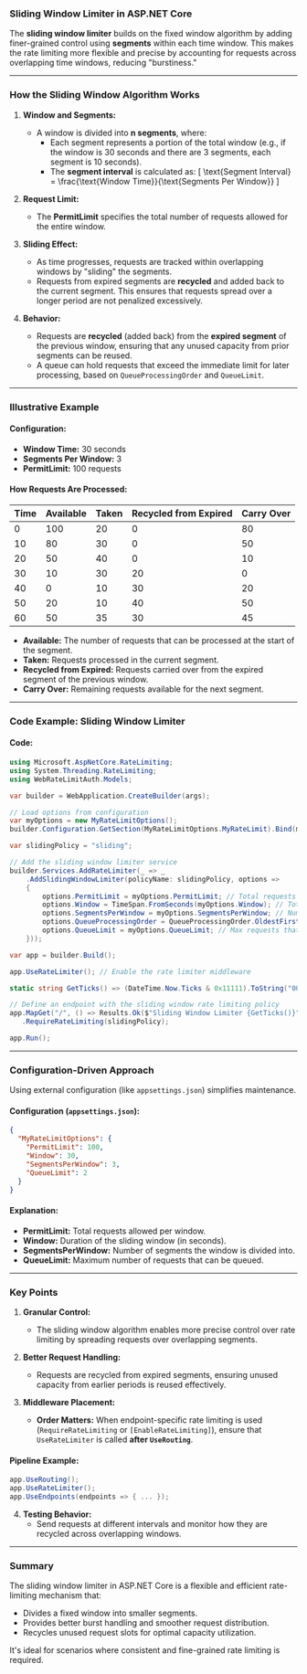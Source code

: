 ### **Sliding Window Limiter in ASP.NET Core**

The **sliding window limiter** builds on the fixed window algorithm by adding finer-grained control using **segments** within each time window. This makes the rate limiting more flexible and precise by accounting for requests across overlapping time windows, reducing "burstiness."

---

### **How the Sliding Window Algorithm Works**
1. **Window and Segments:**
   - A window is divided into **n segments**, where:
     - Each segment represents a portion of the total window (e.g., if the window is 30 seconds and there are 3 segments, each segment is 10 seconds).
     - The **segment interval** is calculated as:
       \[
       \text{Segment Interval} = \frac{\text{Window Time}}{\text{Segments Per Window}}
       \]

2. **Request Limit:**
   - The **PermitLimit** specifies the total number of requests allowed for the entire window.

3. **Sliding Effect:**
   - As time progresses, requests are tracked within overlapping windows by "sliding" the segments.
   - Requests from expired segments are **recycled** and added back to the current segment. This ensures that requests spread over a longer period are not penalized excessively.

4. **Behavior:**
   - Requests are **recycled** (added back) from the **expired segment** of the previous window, ensuring that any unused capacity from prior segments can be reused.
   - A queue can hold requests that exceed the immediate limit for later processing, based on `QueueProcessingOrder` and `QueueLimit`.

---

### **Illustrative Example**

#### **Configuration:**
- **Window Time:** 30 seconds
- **Segments Per Window:** 3
- **PermitLimit:** 100 requests

#### **How Requests Are Processed:**
| **Time** | **Available** | **Taken** | **Recycled from Expired** | **Carry Over** |
|----------|---------------|-----------|---------------------------|----------------|
| 0        | 100           | 20        | 0                         | 80             |
| 10       | 80            | 30        | 0                         | 50             |
| 20       | 50            | 40        | 0                         | 10             |
| 30       | 10            | 30        | 20                        | 0              |
| 40       | 0             | 10        | 30                        | 20             |
| 50       | 20            | 10        | 40                        | 50             |
| 60       | 50            | 35        | 30                        | 45             |

- **Available:** The number of requests that can be processed at the start of the segment.
- **Taken:** Requests processed in the current segment.
- **Recycled from Expired:** Requests carried over from the expired segment of the previous window.
- **Carry Over:** Remaining requests available for the next segment.

---

### **Code Example: Sliding Window Limiter**

#### **Code:**
```csharp
using Microsoft.AspNetCore.RateLimiting;
using System.Threading.RateLimiting;
using WebRateLimitAuth.Models;

var builder = WebApplication.CreateBuilder(args);

// Load options from configuration
var myOptions = new MyRateLimitOptions();
builder.Configuration.GetSection(MyRateLimitOptions.MyRateLimit).Bind(myOptions);

var slidingPolicy = "sliding";

// Add the sliding window limiter service
builder.Services.AddRateLimiter(_ => _
    .AddSlidingWindowLimiter(policyName: slidingPolicy, options =>
    {
        options.PermitLimit = myOptions.PermitLimit; // Total requests allowed per window
        options.Window = TimeSpan.FromSeconds(myOptions.Window); // Total window duration
        options.SegmentsPerWindow = myOptions.SegmentsPerWindow; // Number of segments in the window
        options.QueueProcessingOrder = QueueProcessingOrder.OldestFirst; // Process oldest requests first
        options.QueueLimit = myOptions.QueueLimit; // Max requests that can be queued
    }));

var app = builder.Build();

app.UseRateLimiter(); // Enable the rate limiter middleware

static string GetTicks() => (DateTime.Now.Ticks & 0x11111).ToString("00000");

// Define an endpoint with the sliding window rate limiting policy
app.MapGet("/", () => Results.Ok($"Sliding Window Limiter {GetTicks()}"))
   .RequireRateLimiting(slidingPolicy);

app.Run();
```

---

### **Configuration-Driven Approach**

Using external configuration (like `appsettings.json`) simplifies maintenance.

#### **Configuration (`appsettings.json`):**
```json
{
  "MyRateLimitOptions": {
    "PermitLimit": 100,
    "Window": 30,
    "SegmentsPerWindow": 3,
    "QueueLimit": 2
  }
}
```

#### **Explanation:**
- **PermitLimit:** Total requests allowed per window.
- **Window:** Duration of the sliding window (in seconds).
- **SegmentsPerWindow:** Number of segments the window is divided into.
- **QueueLimit:** Maximum number of requests that can be queued.

---

### **Key Points**
1. **Granular Control:**
   - The sliding window algorithm enables more precise control over rate limiting by spreading requests over overlapping segments.

2. **Better Request Handling:**
   - Requests are recycled from expired segments, ensuring unused capacity from earlier periods is reused effectively.

3. **Middleware Placement:**
   - **Order Matters:** When endpoint-specific rate limiting is used (`RequireRateLimiting` or `[EnableRateLimiting]`), ensure that `UseRateLimiter` is called **after `UseRouting`**.

#### **Pipeline Example:**
```csharp
app.UseRouting();
app.UseRateLimiter();
app.UseEndpoints(endpoints => { ... });
```

4. **Testing Behavior:**
   - Send requests at different intervals and monitor how they are recycled across overlapping windows.

---

### **Summary**
The sliding window limiter in ASP.NET Core is a flexible and efficient rate-limiting mechanism that:
- Divides a fixed window into smaller segments.
- Provides better burst handling and smoother request distribution.
- Recycles unused request slots for optimal capacity utilization.

It's ideal for scenarios where consistent and fine-grained rate limiting is required.
